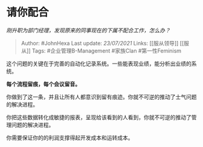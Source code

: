 # 请你配合
*刚升职为部门经理，发现原来的同事现在的下属不配合工作，怎么办？*

> Author: #JohnHexa
Last update: *23/07/2021* 
Links: [[服从领导]] [[服从]] 
Tags:  #企业管理B-Management #家族Clan #第一性Feminism


这个问题的关键在于完善的自动化记录系统。一些能表现业绩，能分析出业绩的系统。

**每个流程留痕，每个会议留音。**

你做到了这一条，并且让所有人都意识到留有痕迹。你就不可逆的推动了士气问题的解决进程。

你把这些数据转化成敏捷的报表，呈现给该看到的人看到，你就不可逆的推动了管理问题的解决进程。

你需要保证你的的利润支撑得起开发成本和运转成本。



